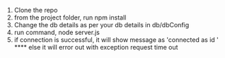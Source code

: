 1) Clone the repo 
2) from the project folder, run npm install
3) Change the db details as per your db details in db/dbConfig
4) run command, node server.js
5) if connection is successful, it will show message as 'connected as id ' **** else it will error out with exception request time out


